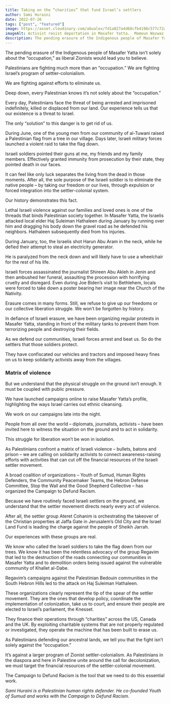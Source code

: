 ```yaml
---
title: Taking on the “charities” that fund Israel’s settlers
author: Sami Huraini
date: 2022-07-26
tags: ["post", "featured"]
image: https://asset.cloudinary.com/abualex/fd1a827a4d68cfb4198c577c72ae66a0
imageAlt: Activist resist deportation in Masafer Yatta.  Mamoun Wazwaz | APA images
description: The pending erasure of the Indigenous people of Masafer Yatta isn’t solely about the “occupation,” as liberal Zionists would lead you to believe. Palestinians are fighting much more than an “occupation.” We are fighting Israel’s program of settler-colonialism.
---
```


The pending erasure of the Indigenous people of Masafer Yatta isn’t solely about the “occupation,” as liberal Zionists would lead you to believe.

Palestinians are fighting much more than an “occupation.” We are fighting Israel’s program of settler-colonialism.

We are fighting against efforts to eliminate us.

Deep down, every Palestinian knows it’s not solely about the “occupation.”

Every day, Palestinians face the threat of being arrested and imprisoned indefinitely, killed or displaced from our land. Our experience tells us that our existence is a threat to Israel.

The only “solution” to this danger is to get rid of us.

During June, one of the young men from our community of al-Tuwani raised a Palestinian flag from a tree in our village. Days later, Israeli military forces launched a violent raid to take the flag down.

Israeli soldiers pointed their guns at me, my friends and my family members. Effectively granted immunity from prosecution by their state, they pointed death in our faces.

It can feel like only luck separates the living from the dead in those moments. After all, the sole purpose of the Israeli soldier is to eliminate the native people – by taking our freedom or our lives, through expulsion or forced integration into the settler-colonial system.

Our history demonstrates this fact.

Lethal Israeli violence against our families and loved ones is one of the threads that binds Palestinian society together. In Masafer Yatta, the Israelis attacked local elder Haj Suleiman Hathaleen during January by running over him and dragging his body down the gravel road as he defended his neighbors. Hathaleen subsequently died from his injuries.

During January, too, the Israelis shot Harun Abu Aram in the neck, while he defied their attempt to steal an electricity generator.

He is paralyzed from the neck down and will likely have to use a wheelchair for the rest of his life.

Israeli forces assassinated the journalist Shireen Abu Akleh in Jenin and then ambushed her funeral, assaulting the procession with horrifying cruelty and disregard. Even during Joe Biden’s visit to Bethlehem, locals were forced to take down a poster bearing her image near the Church of the Nativity.

Erasure comes in many forms.
Still, we refuse to give up our freedoms or our collective liberation struggle. We won’t be forgotten by history.

In defiance of Israeli erasure, we have been organizing regular protests in Masafer Yatta, standing in front of the military tanks to prevent them from terrorizing people and destroying their fields.

As we defend our communities, Israeli forces arrest and beat us. So do the settlers that those soldiers protect.

They have confiscated our vehicles and tractors and imposed heavy fines on us to keep solidarity activists away from the villages.

<h3>Matrix of violence</h3>
But we understand that the physical struggle on the ground isn’t enough. It must be coupled with public pressure.

We have launched campaigns online to raise Masafer Yatta’s profile, highlighting the ways Israel carries out ethnic cleansing.

We work on our campaigns late into the night.

People from all over the world – diplomats, journalists, activists – have been invited here to witness the situation on the ground and to act in solidarity.

This struggle for liberation won’t be won in isolation.

As Palestinians confront a matrix of Israeli violence – bullets, batons and prison – we are calling on solidarity activists to connect awareness-raising efforts with activities that can cut off the financial resources of the Israeli settler movement.

A broad coalition of organizations – Youth of Sumud, Human Rights Defenders, the Community Peacemaker Teams, the Hebron Defense Committee, Stop the Wall and the Good Shepherd Collective – has organized the Campaign to Defund Racism.

Because we have routinely faced Israeli settlers on the ground, we understand that the settler movement directs nearly every act of violence.

After all, the settler group Ateret Cohanim is orchestrating the takeover of the Christian properties at Jaffa Gate in Jerusalem’s Old City and the Israel Land Fund is leading the charge against the people of Sheikh Jarrah.

Our experiences with these groups are real.

We know who called the Israeli soldiers to take the flag down from our trees. We know it has been the relentless advocacy of the group Regavim that led to the destruction of the roads connecting our communities in Masafer Yatta and to demolition orders being issued against the vulnerable community of Khallet al-Dabe.

Regavim’s campaigns against the Palestinian Bedouin communities in the South Hebron Hills led to the attack on Haj Suleiman Hathaleen.

These organizations clearly represent the tip of the spear of the settler movement. They are the ones that develop policy, coordinate the implementation of colonization, take us to court, and ensure their people are elected to Israel’s parliament, the Knesset.

They finance their operations through “charities” across the US, Canada and the UK. By exploiting charitable systems that are not properly regulated or investigated, they operate the machine that has been built to erase us.

As Palestinians defending our ancestral lands, we tell you that the fight isn’t solely against the “occupation.”

It’s against a larger program of Zionist settler-colonialism. As Palestinians in the diaspora and here in Palestine unite around the call for decolonization, we must target the financial resources of the settler-colonial movement.

The Campaign to Defund Racism is the tool that we need to do this essential work.

<em>Sami Huraini is a Palestinian human rights defender. He co-founded Youth of Sumud and works with the Campaign to Defund Racism.</em>